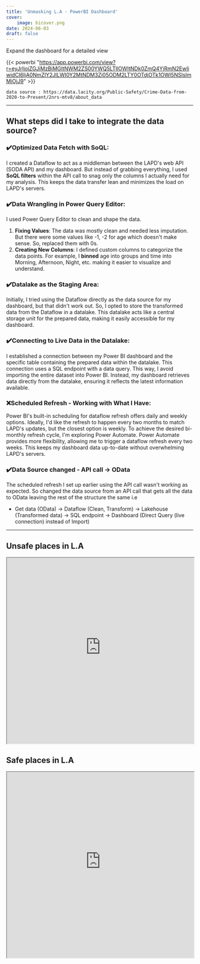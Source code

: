 ```yaml
---
title: 'Unmasking L.A - PowerBI Dashboard'
cover:
    image: bicover.png
date: 2024-06-03
draft: false
---
```


<!-- <iframe src="https://app.powerbi.com/view?r=eyJrIjoiZWQyZmZkNmUtNGIxYy00MTk4LTg5MzQtMzVlZmQ4ZDY4ZWI3IiwidCI6IjA0NmZlY2JlLWI0Y2MtNDM3Zi05ODM2LTY0OTdjOTk1OWI5NSIsImMiOjJ9"></iframe> -->

Expand the dashboard for a detailed view

{{< powerbi "https://app.powerbi.com/view?r=eyJrIjoiZGJiMzBiMGItNWM2ZS00YWQ5LTllOWItNDk0ZmQ4YjRmN2EwIiwidCI6IjA0NmZlY2JlLWI0Y2MtNDM3Zi05ODM2LTY0OTdjOTk1OWI5NSIsImMiOjJ9" >}}

    data source : https://data.lacity.org/Public-Safety/Crime-Data-from-2020-to-Present/2nrs-mtv8/about_data
--------------------------------------------------------------------------------
## What steps did I take to integrate the data source? 

### ✔️Optimized Data Fetch with SoQL:

I created a Dataflow to act as a middleman between the LAPD's web API (SODA API) and my dashboard. But instead of grabbing everything, I used **SoQL filters** within the API call to snag only the columns I actually need for my analysis. This keeps the data transfer lean and minimizes the load on LAPD's servers.

### ✔️Data Wrangling in Power Query Editor:

I used Power Query Editor to clean and shape the data.

1. **Fixing Values**: The data was mostly clean and needed less imputation. But there were some values like -1, -2 for age which doesn't make sense. So, replaced them with 0s. 
2. **Creating New Columns**: I defined custom columns to categorize the data points. For example, I **binned** age into groups and time into Morning, Afternoon, Night, etc. making it easier to visualize and understand.

### ✔️Datalake as the Staging Area:

Initially, I tried using the Dataflow directly as the data source for my dashboard, but that didn't work out. So, I opted to store the transformed data from the Dataflow in a datalake. This datalake acts like a central storage unit for the prepared data, making it easily accessible for my dashboard.

### ✔️Connecting to Live Data in the Datalake:

I established a connection between my Power BI dashboard and the specific table containing the prepared data within the datalake. This connection uses a SQL endpoint with a data query. This way, I avoid importing the entire dataset into Power BI. Instead, my dashboard retrieves data directly from the datalake, ensuring it reflects the latest information available.

### ❌Scheduled Refresh - Working with What I Have:

Power BI's built-in scheduling for dataflow refresh offers daily and weekly options. Ideally, I'd like the refresh to happen every two months to match LAPD's updates, but the closest option is weekly. To achieve the desired bi-monthly refresh cycle, I'm exploring Power Automate. Power Automate provides more flexibility, allowing me to trigger a dataflow refresh every two weeks. This keeps my dashboard data up-to-date without overwhelming LAPD's servers.

### ✔️Data Source changed - API call -> OData
The scheduled refresh I set up earlier using the API call wasn't working as expected. So changed the data source from an API call that gets all the data to OData leaving the rest of the structure the same i.e 

* Get data (OData) -> Dataflow (Clean, Transform) -> Lakehouse (Transformed data) -> SQL endpoint -> Dashboard (Direct Query (live connection) instead of Import) 
------------------------------------------------------------------------------------------

## Unsafe places in L.A

<iframe width="100%" height="500" name="iframe" src="https://hugoportfolio.s3.amazonaws.com/mapppu.html"></iframe>

## Safe places in L.A

<iframe width="100%" height="500" name="iframe" src="https://hugoportfolio.s3.amazonaws.com/safeplaces.html"></iframe>
